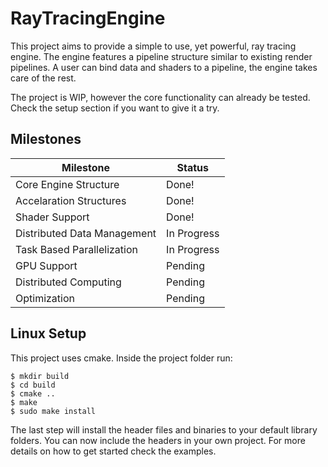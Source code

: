 # RayTracingEngine
This project aims to provide a simple to use, yet powerful, ray tracing engine. 
The engine features a pipeline structure similar to existing render pipelines.
A user can bind data and shaders to a pipeline, the engine takes care of the
rest.

The project is WIP, however the core functionality can already be tested. Check
the setup section if you want to give it a try.
	
## Milestones
| Milestone                     | Status        |
| ----------------------------- | ------------- |
| Core Engine Structure         | Done!         |
| Accelaration Structures       | Done!         |
| Shader Support                | Done!         |
| Distributed Data Management   | In Progress   |
| Task Based Parallelization    | In Progress   |
| GPU Support                   | Pending       |
| Distributed Computing         | Pending       |
| Optimization                  | Pending       |
	
## Linux Setup
This project uses cmake. Inside the project folder run:

```
$ mkdir build
$ cd build
$ cmake ..
$ make
$ sudo make install
```
The last step will install the header files and binaries to your default library 
folders. You can now include the headers in your own project. For more details on
how to get started check the examples.

